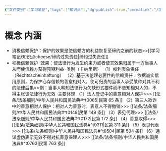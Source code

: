 ```yaml
---
{"文件类别":"学习笔记","tags":["知识点"],"dg-publish":true,"permalink":"/学习笔记/知识点cheese/信赖保护/","dgPassFrontmatter":true}
---
```


# 概念 内涵
- 消极信赖保护：保护的效果是使信赖方的利益恢复至缔约之前的状态>>[[学习笔记/知识点cheese/缔约过失责任\|缔约过失责任]]
- 积极信赖保护
·效果：使法律行为发生约束力或者使其效果归属于一方当事人从而使信赖方获得预期利益
·类别（卡纳里斯）
（1）权利表象责任（Rechtsscheinhaftung）
（2）基于法伦理必要性的信赖责任：依据诚实信用原则，为保护心存信赖的善意相对人，使可归责的当事人承受某种对其不利的法律后果>>例：当事人明知法律行为欠缺形式要件而不告知相对人的，不得主张该法律行为无效
·主要体现
（1）法人登记中的善意相对人保护>>> [[法条/法条细则/中华人民共和国民法典#^t0065\|民第 65 条]]
（2）第三人欺诈中的善意相对人保护：相对人为善意时，表意人不得撤销>>> [[法条/法条细则/中华人民共和国民法典#^t0149\|民第 149 条]]
（3）表见代理>>> [[法条/法条细则/中华人民共和国民法典#^t0172\|民第 172 条]]
（4）善意取得>>> [[法条/法条细则/中华人民共和国民法典#^t0311\|民第 311 条]]
（5）表见代表>>> [[法条/法条细则/中华人民共和国民法典#^t0504\|民第 504 条]]
（6）通谋虚伪表示无效不得对抗善意保理人>>> [[法条/法条细则/中华人民共和国民法典#^t0763\|民第 763 条]]
